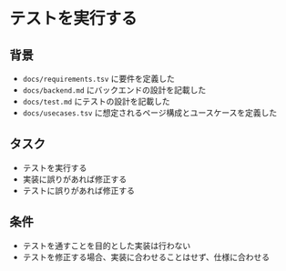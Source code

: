 # テストを実行する

## 背景

- `docs/requirements.tsv` に要件を定義した
- `docs/backend.md` にバックエンドの設計を記載した
- `docs/test.md` にテストの設計を記載した
- `docs/usecases.tsv` に想定されるページ構成とユースケースを定義した

## タスク

- テストを実行する
- 実装に誤りがあれば修正する
- テストに誤りがあれば修正する

## 条件

- テストを通すことを目的とした実装は行わない
- テストを修正する場合、実装に合わせることはせず、仕様に合わせる
